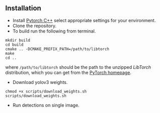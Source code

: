 ## Installation
- Install [Pytorch C++](http://pytorch.org/) select appropriate settings for your environment.
- Clone the repository.
- To build run the following from terminal.
```Shell
mkdir build
cd build
cmake .. -DCMAKE_PREFIX_PATH=/path/to/libtorch
make
cd ..
```
where `/path/to/libtorch` should be the path to the unzipped *LibTorch*
distribution, which you can get from the [PyTorch
homepage](https://pytorch.org/get-started/locally/).

- Download yolov3 weights.
```Shell
chmod +x scripts/download_weights.sh
scripts/download_weights.sh
```
- Run detections on single image.
